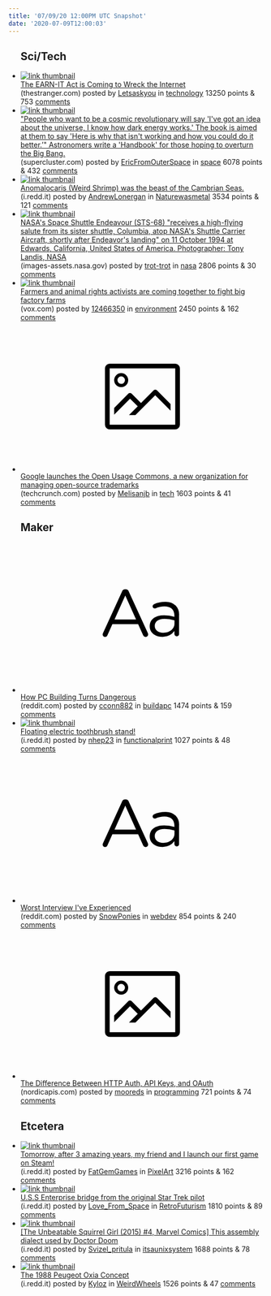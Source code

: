 ```yaml
---
title: '07/09/20 12:00PM UTC Snapshot'
date: '2020-07-09T12:00:03'
---
```

<ul>
<h2>Sci/Tech</h2>

<li><a href='https://www.thestranger.com/slog/2020/07/08/44053791/the-earn-it-act-is-coming-to-wreck-the-internet'><img src='https://b.thumbs.redditmedia.com/K6d_0aCNvyv91kYeCaGl_vhj6p1LQ9Knft7CDc-KwlM.jpg' alt='link thumbnail'></a><div><div class='linkTitle'><a href='https://www.thestranger.com/slog/2020/07/08/44053791/the-earn-it-act-is-coming-to-wreck-the-internet'>The EARN-IT Act is Coming to Wreck the Internet</a></div>(thestranger.com) posted by <a href='https://www.reddit.com/user/Letsaskyou'>Letsaskyou</a> in <a href='https://www.reddit.com/r/technology'>technology</a> 13250 points & 753 <a href='https://www.reddit.com/r/technology/comments/hnscl9/the_earnit_act_is_coming_to_wreck_the_internet/'>comments</a></div></li>

<li><a href='https://www.supercluster.com/editorial/how-to-destroy-the-big-bang'><img src='https://b.thumbs.redditmedia.com/Xini-ePLngEftrTPwiUmg99hQ7KI4Cy8kMLWS6DFOZc.jpg' alt='link thumbnail'></a><div><div class='linkTitle'><a href='https://www.supercluster.com/editorial/how-to-destroy-the-big-bang'>"People who want to be a cosmic revolutionary will say 'I've got an idea about the universe, I know how dark energy works.' The book is aimed at them to say 'Here is why that isn't working and how you could do it better.’" Astronomers write a 'Handbook' for those hoping to overturn the Big Bang.</a></div>(supercluster.com) posted by <a href='https://www.reddit.com/user/EricFromOuterSpace'>EricFromOuterSpace</a> in <a href='https://www.reddit.com/r/space'>space</a> 6078 points & 432 <a href='https://www.reddit.com/r/space/comments/hni6iy/people_who_want_to_be_a_cosmic_revolutionary_will/'>comments</a></div></li>

<li><a href='https://i.redd.it/ya7cliwdjo951.jpg'><img src='https://a.thumbs.redditmedia.com/CrVEiCFsp_Coyggzvco-MYU8GILTkPONKBkf6Z2iXs8.jpg' alt='link thumbnail'></a><div><div class='linkTitle'><a href='https://i.redd.it/ya7cliwdjo951.jpg'>Anomalocaris (Weird Shrimp) was the beast of the Cambrian Seas.</a></div>(i.redd.it) posted by <a href='https://www.reddit.com/user/AndrewLonergan'>AndrewLonergan</a> in <a href='https://www.reddit.com/r/Naturewasmetal'>Naturewasmetal</a> 3534 points & 121 <a href='https://www.reddit.com/r/Naturewasmetal/comments/hnmwun/anomalocaris_weird_shrimp_was_the_beast_of_the/'>comments</a></div></li>

<li><a href='http://images-assets.nasa.gov/image/EC94-42789-5/EC94-42789-5~orig.jpg'><img src='https://a.thumbs.redditmedia.com/7xxk4hhvvyHZkR2z4_kVDhNz0g0LFnvpSnsgzk6GFH8.jpg' alt='link thumbnail'></a><div><div class='linkTitle'><a href='http://images-assets.nasa.gov/image/EC94-42789-5/EC94-42789-5~orig.jpg'>NASA's Space Shuttle Endeavour (STS-68) "receives a high-flying salute from its sister shuttle, Columbia, atop NASA's Shuttle Carrier Aircraft, shortly after Endeavor's landing" on 11 October 1994 at Edwards, California, United States of America. Photographer: Tony Landis, NASA</a></div>(images-assets.nasa.gov) posted by <a href='https://www.reddit.com/user/trot-trot'>trot-trot</a> in <a href='https://www.reddit.com/r/nasa'>nasa</a> 2806 points & 30 <a href='https://www.reddit.com/r/nasa/comments/hngeif/nasas_space_shuttle_endeavour_sts68_receives_a/'>comments</a></div></li>

<li><a href='https://www.vox.com/platform/amp/future-perfect/2020/7/8/21311327/farmers-factory-farms-cafos-animal-rights-booker-warren-khanna?utm_campaign=ezraklein&amp;utm_content=chorus&amp;utm_medium=social&amp;utm_source=twitter&amp;__twitter_impression=true'><img src='https://b.thumbs.redditmedia.com/mb9cSc8ASPFbWcuW9cZHm2SsKF2YdLxyRtKsxChcyOQ.jpg' alt='link thumbnail'></a><div><div class='linkTitle'><a href='https://www.vox.com/platform/amp/future-perfect/2020/7/8/21311327/farmers-factory-farms-cafos-animal-rights-booker-warren-khanna?utm_campaign=ezraklein&amp;utm_content=chorus&amp;utm_medium=social&amp;utm_source=twitter&amp;__twitter_impression=true'>Farmers and animal rights activists are coming together to fight big factory farms</a></div>(vox.com) posted by <a href='https://www.reddit.com/user/12466350'>12466350</a> in <a href='https://www.reddit.com/r/environment'>environment</a> 2450 points & 162 <a href='https://www.reddit.com/r/environment/comments/hnh69b/farmers_and_animal_rights_activists_are_coming/'>comments</a></div></li>

<li><a href='https://techcrunch.com/2020/07/08/google-launches-the-open-usage-commons-a-new-organization-for-managing-open-source-trademarks'><svg version='1.1' viewBox='-34 -14 104 64' preserveAspectRatio='xMidYMid meet' xmlns='http://www.w3.org/2000/svg' xmlns:xlink='http://www.w3.org/1999/xlink'>
    <title>link thumbnail</title>
    <path d='M32,4H4A2,2,0,0,0,2,6V30a2,2,0,0,0,2,2H32a2,2,0,0,0,2-2V6A2,2,0,0,0,32,4ZM4,30V6H32V30Z'></path>
    <path d='M8.92,14a3,3,0,1,0-3-3A3,3,0,0,0,8.92,14Zm0-4.6A1.6,1.6,0,1,1,7.33,11,1.6,1.6,0,0,1,8.92,9.41Z'></path>
    <path d='M22.78,15.37l-5.4,5.4-4-4a1,1,0,0,0-1.41,0L5.92,22.9v2.83l6.79-6.79L16,22.18l-3.75,3.75H15l8.45-8.45L30,24V21.18l-5.81-5.81A1,1,0,0,0,22.78,15.37Z'></path>
    </svg></a><div><div class='linkTitle'><a href='https://techcrunch.com/2020/07/08/google-launches-the-open-usage-commons-a-new-organization-for-managing-open-source-trademarks'>Google launches the Open Usage Commons, a new organization for managing open-source trademarks</a></div>(techcrunch.com) posted by <a href='https://www.reddit.com/user/Melisanjb'>Melisanjb</a> in <a href='https://www.reddit.com/r/tech'>tech</a> 1603 points & 41 <a href='https://www.reddit.com/r/tech/comments/hni9b8/google_launches_the_open_usage_commons_a_new/'>comments</a></div></li>

<h2>Maker</h2>

<li><a href='https://www.reddit.com/r/buildapc/comments/hnuvzw/how_pc_building_turns_dangerous/'><svg version='1.1' viewBox='-34 -12 104 64' preserveAspectRatio='xMidYMid slice' xmlns='http://www.w3.org/2000/svg' xmlns:xlink='http://www.w3.org/1999/xlink'>
    <title>text link thumbnail</title>
    <path d='M12.19,8.84a1.45,1.45,0,0,0-1.4-1h-.12a1.46,1.46,0,0,0-1.42,1L1.14,26.56a1.29,1.29,0,0,0-.14.59,1,1,0,0,0,1,1,1.12,1.12,0,0,0,1.08-.77l2.08-4.65h11l2.08,4.59a1.24,1.24,0,0,0,1.12.83,1.08,1.08,0,0,0,1.08-1.08,1.64,1.64,0,0,0-.14-.57ZM6.08,20.71l4.59-10.22,4.6,10.22Z'>
    </path>
    <path d='M32.24,14.78A6.35,6.35,0,0,0,27.6,13.2a11.36,11.36,0,0,0-4.7,1,1,1,0,0,0-.58.89,1,1,0,0,0,.94.92,1.23,1.23,0,0,0,.39-.08,8.87,8.87,0,0,1,3.72-.81c2.7,0,4.28,1.33,4.28,3.92v.5a15.29,15.29,0,0,0-4.42-.61c-3.64,0-6.14,1.61-6.14,4.64v.05c0,2.95,2.7,4.48,5.37,4.48a6.29,6.29,0,0,0,5.19-2.48V26.9a1,1,0,0,0,1,1,1,1,0,0,0,1-1.06V19A5.71,5.71,0,0,0,32.24,14.78Zm-.56,7.7c0,2.28-2.17,3.89-4.81,3.89-1.94,0-3.61-1.06-3.61-2.86v-.06c0-1.8,1.5-3,4.2-3a15.2,15.2,0,0,1,4.22.61Z'>
    </path>
    </svg></a><div><div class='linkTitle'><a href='https://www.reddit.com/r/buildapc/comments/hnuvzw/how_pc_building_turns_dangerous/'>How PC Building Turns Dangerous</a></div>(reddit.com) posted by <a href='https://www.reddit.com/user/cconn882'>cconn882</a> in <a href='https://www.reddit.com/r/buildapc'>buildapc</a> 1474 points & 159 <a href='https://www.reddit.com/r/buildapc/comments/hnuvzw/how_pc_building_turns_dangerous/'>comments</a></div></li>

<li><a href='https://i.redd.it/kfj43pywoq951.jpg'><img src='https://b.thumbs.redditmedia.com/JNfEWbP68khMLYHRHsHbUCX717duKWBqDq3VxLahJfA.jpg' alt='link thumbnail'></a><div><div class='linkTitle'><a href='https://i.redd.it/kfj43pywoq951.jpg'>Floating electric toothbrush stand!</a></div>(i.redd.it) posted by <a href='https://www.reddit.com/user/nhep23'>nhep23</a> in <a href='https://www.reddit.com/r/functionalprint'>functionalprint</a> 1027 points & 48 <a href='https://www.reddit.com/r/functionalprint/comments/hnujr6/floating_electric_toothbrush_stand/'>comments</a></div></li>

<li><a href='https://www.reddit.com/r/webdev/comments/hnhhko/worst_interview_ive_experienced/'><svg version='1.1' viewBox='-34 -12 104 64' preserveAspectRatio='xMidYMid slice' xmlns='http://www.w3.org/2000/svg' xmlns:xlink='http://www.w3.org/1999/xlink'>
    <title>text link thumbnail</title>
    <path d='M12.19,8.84a1.45,1.45,0,0,0-1.4-1h-.12a1.46,1.46,0,0,0-1.42,1L1.14,26.56a1.29,1.29,0,0,0-.14.59,1,1,0,0,0,1,1,1.12,1.12,0,0,0,1.08-.77l2.08-4.65h11l2.08,4.59a1.24,1.24,0,0,0,1.12.83,1.08,1.08,0,0,0,1.08-1.08,1.64,1.64,0,0,0-.14-.57ZM6.08,20.71l4.59-10.22,4.6,10.22Z'>
    </path>
    <path d='M32.24,14.78A6.35,6.35,0,0,0,27.6,13.2a11.36,11.36,0,0,0-4.7,1,1,1,0,0,0-.58.89,1,1,0,0,0,.94.92,1.23,1.23,0,0,0,.39-.08,8.87,8.87,0,0,1,3.72-.81c2.7,0,4.28,1.33,4.28,3.92v.5a15.29,15.29,0,0,0-4.42-.61c-3.64,0-6.14,1.61-6.14,4.64v.05c0,2.95,2.7,4.48,5.37,4.48a6.29,6.29,0,0,0,5.19-2.48V26.9a1,1,0,0,0,1,1,1,1,0,0,0,1-1.06V19A5.71,5.71,0,0,0,32.24,14.78Zm-.56,7.7c0,2.28-2.17,3.89-4.81,3.89-1.94,0-3.61-1.06-3.61-2.86v-.06c0-1.8,1.5-3,4.2-3a15.2,15.2,0,0,1,4.22.61Z'>
    </path>
    </svg></a><div><div class='linkTitle'><a href='https://www.reddit.com/r/webdev/comments/hnhhko/worst_interview_ive_experienced/'>Worst Interview I've Experienced</a></div>(reddit.com) posted by <a href='https://www.reddit.com/user/SnowPonies'>SnowPonies</a> in <a href='https://www.reddit.com/r/webdev'>webdev</a> 854 points & 240 <a href='https://www.reddit.com/r/webdev/comments/hnhhko/worst_interview_ive_experienced/'>comments</a></div></li>

<li><a href='https://nordicapis.com/the-difference-between-http-auth-api-keys-and-oauth/'><svg version='1.1' viewBox='-34 -14 104 64' preserveAspectRatio='xMidYMid meet' xmlns='http://www.w3.org/2000/svg' xmlns:xlink='http://www.w3.org/1999/xlink'>
    <title>link thumbnail</title>
    <path d='M32,4H4A2,2,0,0,0,2,6V30a2,2,0,0,0,2,2H32a2,2,0,0,0,2-2V6A2,2,0,0,0,32,4ZM4,30V6H32V30Z'></path>
    <path d='M8.92,14a3,3,0,1,0-3-3A3,3,0,0,0,8.92,14Zm0-4.6A1.6,1.6,0,1,1,7.33,11,1.6,1.6,0,0,1,8.92,9.41Z'></path>
    <path d='M22.78,15.37l-5.4,5.4-4-4a1,1,0,0,0-1.41,0L5.92,22.9v2.83l6.79-6.79L16,22.18l-3.75,3.75H15l8.45-8.45L30,24V21.18l-5.81-5.81A1,1,0,0,0,22.78,15.37Z'></path>
    </svg></a><div><div class='linkTitle'><a href='https://nordicapis.com/the-difference-between-http-auth-api-keys-and-oauth/'>The Difference Between HTTP Auth, API Keys, and OAuth</a></div>(nordicapis.com) posted by <a href='https://www.reddit.com/user/mooreds'>mooreds</a> in <a href='https://www.reddit.com/r/programming'>programming</a> 721 points & 74 <a href='https://www.reddit.com/r/programming/comments/hnrwhy/the_difference_between_http_auth_api_keys_and/'>comments</a></div></li>

<h2>Etcetera</h2>

<li><a href='https://i.redd.it/4awsi7ou2o951.gif'><img src='https://b.thumbs.redditmedia.com/7HzNYOdMKFvht4iU0JXfiyoH1oWJeeMxEpSeIJ2BLOA.jpg' alt='link thumbnail'></a><div><div class='linkTitle'><a href='https://i.redd.it/4awsi7ou2o951.gif'>Tomorrow, after 3 amazing years, my friend and I launch our first game on Steam!</a></div>(i.redd.it) posted by <a href='https://www.reddit.com/user/FatGemGames'>FatGemGames</a> in <a href='https://www.reddit.com/r/PixelArt'>PixelArt</a> 3216 points & 162 <a href='https://www.reddit.com/r/PixelArt/comments/hnl4s2/tomorrow_after_3_amazing_years_my_friend_and_i/'>comments</a></div></li>

<li><a href='https://i.redd.it/4o5qk7kz5p951.jpg'><img src='https://b.thumbs.redditmedia.com/Kl_7Rq6ahW1GSrw6WysUAv-4wqmHi64nR9TEgNK9P1o.jpg' alt='link thumbnail'></a><div><div class='linkTitle'><a href='https://i.redd.it/4o5qk7kz5p951.jpg'>U.S.S Enterprise bridge from the original Star Trek pilot</a></div>(i.redd.it) posted by <a href='https://www.reddit.com/user/Love_From_Space'>Love_From_Space</a> in <a href='https://www.reddit.com/r/RetroFuturism'>RetroFuturism</a> 1810 points & 89 <a href='https://www.reddit.com/r/RetroFuturism/comments/hnpf3e/uss_enterprise_bridge_from_the_original_star_trek/'>comments</a></div></li>

<li><a href='https://i.redd.it/0i5plsb7oo951.png'><img src='https://b.thumbs.redditmedia.com/avqu6wm9bCee9CvEQnKSGmpTLbQW3Tw8xpKXDiKtW2Y.jpg' alt='link thumbnail'></a><div><div class='linkTitle'><a href='https://i.redd.it/0i5plsb7oo951.png'>[The Unbeatable Squirrel Girl (2015) #4, Marvel Comics] This assembly dialect used by Doctor Doom</a></div>(i.redd.it) posted by <a href='https://www.reddit.com/user/Svizel_pritula'>Svizel_pritula</a> in <a href='https://www.reddit.com/r/itsaunixsystem'>itsaunixsystem</a> 1688 points & 78 <a href='https://www.reddit.com/r/itsaunixsystem/comments/hnnggx/the_unbeatable_squirrel_girl_2015_4_marvel_comics/'>comments</a></div></li>

<li><a href='https://i.redd.it/idwdjy4uto951.jpg'><img src='https://b.thumbs.redditmedia.com/TvthlpeW31tlGOtnCZay_g3OXD3ttnv6Joqr-7uEomg.jpg' alt='link thumbnail'></a><div><div class='linkTitle'><a href='https://i.redd.it/idwdjy4uto951.jpg'>The 1988 Peugeot Oxia Concept</a></div>(i.redd.it) posted by <a href='https://www.reddit.com/user/Kyloz'>Kyloz</a> in <a href='https://www.reddit.com/r/WeirdWheels'>WeirdWheels</a> 1526 points & 47 <a href='https://www.reddit.com/r/WeirdWheels/comments/hno39s/the_1988_peugeot_oxia_concept/'>comments</a></div></li>

</ul>
